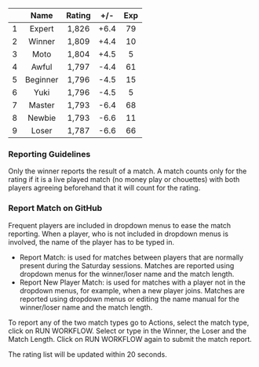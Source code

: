 | |Name|Rating|+/-|Exp|
|-|:--:|:----:|:-:|:-:|
|1|Expert|1,826|+6.4|79|
|2|Winner|1,809|+4.4|10|
|3|Moto|1,804|+4.5|5|
|4|Awful|1,797|-4.4|61|
|5|Beginner|1,796|-4.5|15|
|6|Yuki|1,796|-4.5|5|
|7|Master|1,793|-6.4|68|
|8|Newbie|1,793|-6.6|11|
|9|Loser|1,787|-6.6|66|


### Reporting Guidelines

Only the winner reports the result of a match.
A match counts only for the rating if it is a live played match (no money play or chouettes)
with both players agreeing beforehand that it will count for the rating.


### Report Match on GitHub

Frequent players are included in dropdown menus to ease the match reporting.
When a player, who is not included in dropdown menus is involved, the name of the player has to be typed in.

- Report Match:  is used for matches between players that are normally present during the Saturday sessions.
  Matches are reported using dropdown menus for the winner/loser name and the match length.
- Report New Player Match:  is used for matches with a player not in the dropdown menus, for example, when a new player joins.
  Matches are reported using dropdown menus or editing the name manual for the winner/loser name and the match length.

To report any of the two match types go to Actions, select the match type, click on RUN WORKFLOW.
Select or type in the Winner, the Loser and the Match Length.
Click on RUN WORKFLOW again to submit the match report.

The rating list will be updated within 20 seconds.
